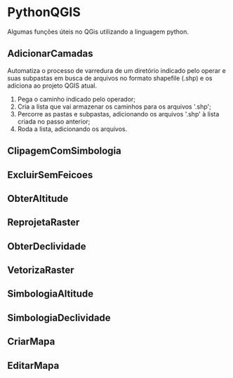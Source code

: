 # PythonQGIS

Algumas funções úteis no QGis utilizando a linguagem python.

## AdicionarCamadas

Automatiza o processo de varredura de um diretório indicado pelo operar e suas subpastas em busca de arquivos no formato shapefile (.shp) e os adiciona ao projeto QGIS atual.

1. Pega o caminho indicado pelo operador;
2. Cria a lista que vai armazenar os caminhos para os arquivos '.shp';
3. Percorre as pastas e subpastas, adicionando os arquivos '.shp' à lista criada no passo anterior;
4. Roda a lista, adicionando os arquivos.

## ClipagemComSimbologia


## ExcluirSemFeicoes


## ObterAltitude


## ReprojetaRaster


## ObterDeclividade


## VetorizaRaster


## SimbologiaAltitude


## SimbologiaDeclividade


## CriarMapa


## EditarMapa
